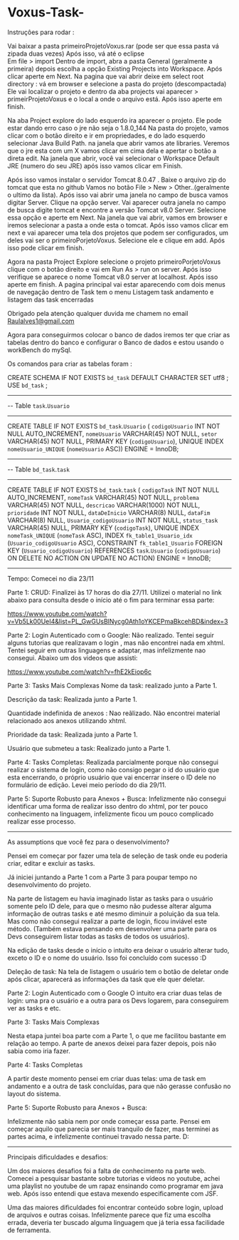 # Voxus-Task-

Instruçôes para rodar :

Vai baixar a pasta primeiroProjetoVoxus.rar (pode ser que essa pasta vá zipada duas vezes)
Após isso, vá até o eclipse  
Em file > import 
Dentro de import, abra a pasta General (geralmente a primeira)  depois escolha a opção Existing Projects into Workspace. Após clicar aperte em Next. 
Na pagina que vai abrir deixe em select root directory : vá em browser e selecione a pasta do projeto  (descompactada)
Ele vai localizar o projeto e dentro da aba projects vai aparecer > primeirProjetoVoxus e o local a onde o arquivo está. Após isso aperte em finish.

Na aba Project explore do lado esquerdo ira aparecer o projeto. 
Ele pode estar dando erro caso o jre não seja o 1.8.0_144
Na pasta do projeto, vamos clicar com o botão direito e ir em propriedades, e do lado esquerdo selecionar Java Build Path. na janela que abrir vamos ate libraries. Veremos que o jre esta com um X vamos clicar em cima dela e apertar o botão a direta edit. Na janela que abrir, você vai selecionar o Workspace Default JRE (numero do seu JRE) após isso vamos clicar em Finish. 

Após isso vamos instalar o servidor Tomcat 8.0.47 . Baixe o arquivo zip do tomcat que esta no github 
Vamos no botão File > New > Other..(geralmente o ultimo da lista). Após isso vai abrir uma janela no campo de busca vamos digitar Server. Clique na opção server. Vai aparecer outra janela no campo de busca digite tomcat e encontre a versão Tomcat v8.0 Server. Selecione essa opção e aperte em Next. Na janela que vai abrir, vamos em browser e iremos selecionar a pasta  a onde esta o tomcat. Após isso vamos clicar em next e vai aparecer uma tela dos projetos que podem ser configurados, um deles vai ser o primeiroPorjetoVoxus. Selecione ele e clique em add. Após isso pode clicar em finish. 

Agora na pasta Project Explore selecione o projeto  primeiroPorjetoVoxus clique com o botão direito e vai em Run As > run on server. Após isso verifique se aparece o nome Tomcat v8.0 server at localhost. Após isso aperte em finish. A pagina principal vai estar aparecendo com dois menus de navegação dentro de Task tem o menu Listagem task andamento e listagem das task encerradas 

Obrigado pela atenção qualquer duvida me chamem no email Raulalves1@gmail.com

Agora para conseguirmos colocar o banco de dados iremos ter que criar as tabelas dentro do banco e configurar o  Banco de dados  e estou usando o workBench do mySql.

Os comandos para criar as tabelas foram : 

CREATE SCHEMA IF NOT EXISTS ` bd_task ` DEFAULT CHARACTER SET utf8 ;
USE ` bd_task ` ;

-- -----------------------------------------------------
-- Table `task`.`Usuario`
-- -----------------------------------------------------
CREATE TABLE IF NOT EXISTS `bd_task`.`Usuario` (
  `codigoUsuario` INT NOT NULL AUTO_INCREMENT,
  `nomeUsuario` VARCHAR(45) NOT NULL,
  `setor` VARCHAR(45) NOT NULL,
  PRIMARY KEY (`codigoUsuario`),
  UNIQUE INDEX `nomeUsuario_UNIQUE` (`nomeUsuario` ASC))
ENGINE = InnoDB;


-- -----------------------------------------------------
-- Table ` bd_task `.`task`
-- -----------------------------------------------------

CREATE TABLE IF NOT EXISTS ` bd_task `.`task` (
  `codigoTask` INT NOT NULL AUTO_INCREMENT,
  `nomeTask` VARCHAR(45) NOT NULL,
  `problema` VARCHAR(45) NOT NULL,
  `descricao` VARCHAR(1000) NOT NULL,
  `prioridade` INT NOT NULL,
  `dataDeInicio` VARCHAR(8) NULL,
  `dataFim` VARCHAR(8) NULL,
  `Usuario_codigoUsuario` INT NOT NULL,
  `status_task` VARCHAR(45) NULL,
  PRIMARY KEY (`codigoTask`),
  UNIQUE INDEX `nomeTask_UNIQUE` (`nomeTask` ASC),
  INDEX `fk_table1_Usuario_idx` (`Usuario_codigoUsuario` ASC),
  CONSTRAINT `fk_table1_Usuario`
    FOREIGN KEY (`Usuario_codigoUsuario`)
    REFERENCES `task`.`Usuario` (`codigoUsuario`)
    ON DELETE NO ACTION
    ON UPDATE NO ACTION)
ENGINE = InnoDB;





***********************************************************


Tempo: Comecei no dia 23/11 


Parte​ ​1:​ ​CRUD: Finalizei às 17 horas do dia 27/11. Utilizei o material no link abaixo para consulta desde o início até o fim para terminar essa parte:

https://www.youtube.com/watch?v=Vb5Lk00UeI4&list=PL_GwGUsBlNycg0Ath1oYKCEPmaBkcehBD&index=3 

Parte​ ​2:​ ​Login​ ​Autenticado​ ​com​ ​o​ ​Google: Não realizado.
Tentei seguir alguns tutorias que realizavam o login , mas não encontrei nada em xhtml. Tentei seguir em outras linguagens e adaptar, mas infelizmente nao consegui. Abaixo um dos videos que assisti: 

https://www.youtube.com/watch?v=fhE2kEiop6c


Parte​ ​3:​ ​Tasks​ ​Mais​ ​Complexas
Nome da task: realizado junto a Parte 1. 

Descrição da task: Realizada junto a Parte 1.

Quantidade indefinida de anexos : Nao reãlizado. Não encontrei material relacionado aos anexos utilizando xhtml. 

Prioridade da task: Realizada junto a Parte 1.

Usuário que submeteu a task: Realizado junto a Parte 1.


Parte​ ​4:​ ​Tasks​ ​Completas: Realizada parcialmente porque não consegui realizar o sistema de login, como não consigo pegar o id do usuário que esta encerrando, o próprio usuário que vai encerrar insere o ID dele no formulário de edição. 
Levei meio período do dia 29/11.


Parte​ ​5:​ ​Suporte​ ​Robusto​ ​para​ ​Anexos​ ​+​ ​Busca: Infelizmente não consegui identificar uma forma de realizar isso dentro do xhtml, por ter pouco conhecimento na linguagem, infelizmente ficou um pouco complicado realizar esse processo. 


---------------------------
As assumptions que você fez para o desenvolvimento? 

Pensei em começar por fazer uma tela de seleção de task onde eu poderia criar, editar e excluir as tasks. 

Já iniciei juntando a Parte 1 com a Parte 3 para poupar tempo no desenvolvimento do projeto.

Na parte de listagem eu havia imaginado listar as tasks para o usuário somente pelo ID dele, para que o mesmo não pudesse alterar alguma informação de outras tasks e até mesmo diminuir a poluição da sua tela. Mas como não consegui realizar a parte de login, ficou inviável este método. (Também estava pensando em desenvolver uma parte para os Devs conseguirem listar todas as tasks de todos os usuários).

Na edição de tasks desde o início o intuito era deixar o usuário alterar tudo, exceto o ID e o nome do usuário. Isso foi concluído com sucesso :D 

Deleção de task: Na tela de listagem o usuário tem o botão de deletar onde após clicar, aparecerá as informações da task que ele quer deletar. 


Parte​ ​2:​ ​Login​ ​Autenticado​ ​com​ ​o​ ​Google
O intuito era criar duas telas de login: uma pra o usuário e a outra para os Devs logarem, para conseguirem ver as tasks e etc. 


Parte​ ​3:​ ​Tasks​ ​Mais​ ​Complexas

Nesta etapa juntei boa parte com a Parte 1, o que me facilitou bastante em relação ao tempo. A parte de anexos deixei para fazer depois, pois não sabia como iria fazer. 

Parte​ ​4:​ ​Tasks​ ​Completas

A partir deste momento pensei em criar duas telas: uma de task em andamento e a outra de task concluídas, para que não gerasse confusão no layout do sistema. 


Parte​ ​5:​ ​Suporte​ ​Robusto​ ​para​ ​Anexos​ ​+​ ​Busca:

Infelizmente não sabia nem por onde começar essa parte. Pensei em começar aquilo que parecia ser mais tranquilo de fazer, mas terminei as partes acima, e infelizmente continuei travado nessa parte. D: 

-----------------------------------------

Principais dificuldades e desafios:

Um dos maiores desafios foi a falta de conhecimento na parte web. Comecei a pesquisar bastante sobre tutorias e vídeos no youtube, achei uma playlist no youtube de um rapaz ensinando como programar em java web. Após isso entendi que estava mexendo especificamente com JSF. 

Uma das maiores dificuldades foi encontrar conteúdo sobre login, upload de arquivos e outras coisas. Infelizmente parece que fiz uma escolha errada, deveria ter buscado alguma linguagem que já teria essa facilidade de ferramenta.

